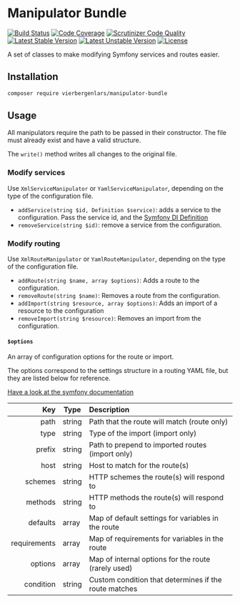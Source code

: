 # Manipulator Bundle

[![Build Status](https://secure.travis-ci.org/vierbergenlars/manipulator-bundle.png?branch=master)](http://travis-ci.org/vierbergenlars/manipulator-bundle)
[![Code Coverage](https://scrutinizer-ci.com/g/vierbergenlars/manipulator-bundle/badges/coverage.png?b=master)](https://scrutinizer-ci.com/g/vierbergenlars/manipulator-bundle/?branch=master)
[![Scrutinizer Code Quality](https://scrutinizer-ci.com/g/vierbergenlars/manipulator-bundle/badges/quality-score.png?b=master)](https://scrutinizer-ci.com/g/vierbergenlars/manipulator-bundle/?branch=master)
[![Latest Stable Version](https://poser.pugx.org/vierbergenlars/manipulator-bundle/v/stable.svg)](https://packagist.org/packages/vierbergenlars/manipulator-bundle)
[![Latest Unstable Version](https://poser.pugx.org/vierbergenlars/manipulator-bundle/v/unstable.svg)](https://packagist.org/packages/vierbergenlars/manipulator-bundle)
[![License](https://poser.pugx.org/vierbergenlars/manipulator-bundle/license.svg)](https://packagist.org/packages/vierbergenlars/manipulator-bundle)

A set of classes to make modifying Symfony services and routes easier.

## Installation

```sh
composer require vierbergenlars/manipulator-bundle
```

## Usage

All manipulators require the path to be passed in their constructor. The file must already exist and have a valid structure.

The `write()` method writes all changes to the original file.

### Modify services

Use `XmlServiceManipulator` or `YamlServiceManipulator`, depending on the type of the configuration file.

- `addService(string $id, Definition $service)`: adds a service to the configuration. Pass the service id, and the [Symfony DI Definition](http://symfony.com/doc/current/components/dependency_injection/definitions.html#working-with-a-definition)
- `removeService(string $id)`: remove a service from the configuration.

### Modify routing

Use `XmlRouteManipulator` or `YamlRouteManipulator`, depending on the type of the configuration file.

- `addRoute(string $name, array $options)`: Adds a route to the configuration.
- `removeRoute(string $name)`: Removes a route from the configuration.
- `addImport(string $resource, array $options)`: Adds an import of a resource to the configuration
- `removeImport(string $resource)`: Removes an import from the configuration.

#### `$options`

An array of configuration options for the route or import.

The options correspond to the settings structure in a routing YAML file, but they are listed below for reference.

[Have a look at the symfony documentation](http://symfony.com/doc/current/book/routing.html#creating-routes)

| Key           | Type   | Description                                          |
| ------------: | ------ | :--------------------------------------------------- |
| path          | string | Path that the route will match (route only)          |
| type          | string | Type of the import (import only)                     |
| prefix        | string | Path to prepend to imported routes (import only)     |
| host          | string | Host to match for the route(s)                       |
| schemes       | string | HTTP schemes the route(s) will respond to            |
| methods       | string | HTTP methods the route(s) will respond to            |
| defaults      | array  | Map of default settings for variables in the route   |
| requirements  | array  | Map of requirements for variables in the route       |
| options       | array  | Map of internal options for the route (rarely used)  |
| condition     | string | Custom condition that determines if the route matches|
